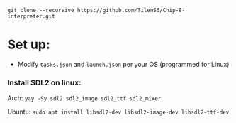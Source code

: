 ```
git clone --recursive https://github.com/TilenS6/Chip-8-interpreter.git
```

# Set up:
- Modify `tasks.json` and `launch.json` per your OS (programmed for Linux)

### Install SDL2 on linux:

Arch: `yay -Sy sdl2 sdl2_image sdl2_ttf sdl2_mixer`

Ubuntu: `sudo apt install libsdl2-dev libsdl2-image-dev libsdl2-ttf-dev`
